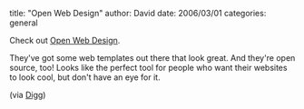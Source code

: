 
title: "Open Web Design"
author: David
date: 2006/03/01
categories: general

Check out [Open Web Design](http://www.openwebdesign.org/).

They've got some web templates out there that look great. And they're open source, too! Looks like the perfect tool for people who want their websites to look cool, but don't have an eye for it.

(via [Digg](http://digg.com/design/The_top_10_most_popular_Open_Source_Website_Templates_%5B_Photos_included_%5D))

